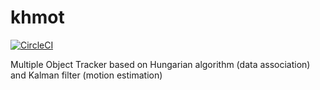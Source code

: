 # khmot

[![CircleCI](https://circleci.com/gh/r7vme/khmot.svg?style=svg)](https://circleci.com/gh/r7vme/khmot)

Multiple Object Tracker based on Hungarian algorithm (data association) and Kalman filter (motion estimation)
